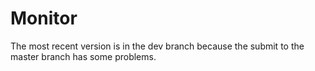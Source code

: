 # Monitor
The most recent version is in the dev branch because the submit to the master branch has some problems.
